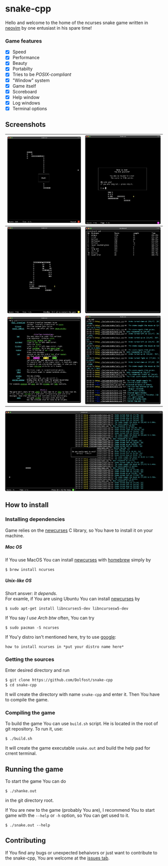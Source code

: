 # snake-cpp

Hello and welcome to the home of the ncurses snake game written in [neovim][nvim] by one entusiast in his spare time!

### Game features
- [x] Speed
- [x] Performance
- [x] Beauty
- [x] Portabilty
- [x] Tries to be *POSIX-compliant*
- [x] "Window" system
- [x] Game itself
- [x] Scoreboard
- [x] Help window
- [x] Log windows
- [x] Terminal options

## Screenshots
![Pause](screenshots/gamepause.png "Pause") | ![Game over](screenshots/over.png "Game over") 
:---:|:---:
![Standby](screenshots/standby.png "Standby") | ![Scoreboard](screenshots/scoreboard.png "Scoreboard") 
![Help](screenshots/help.png "Help") | ![Log](screenshots/log.png "Log")

![Sidelog](screenshots/sidelog.png "Sidelog")


## How to install
### Installing dependencies
Game relies on the [newcurses][ncurses] C library, so You have to install it on your machine.
##### Mac OS
If You use MacOS You can install [newcurses][ncurses] with [homebrew][brew] simply by
    
    $ brew install ncurses

##### Unix-like OS
Short ansver: _It depends._  
For examle, if You are using Ubuntu You can install [newcurses][ncurses] by

    $ sudo apt-get install libncurses5-dev libncursesw5-dev

If You say _I use Arch btw_ often, You can try

    $ sudo pacman -S ncurses

If You'y distro isn't mentioned here, try to use [google](google.com):

    how to install ncurses in *put your distro name here*

### Getting the sources
Enter desired directory and run 

    $ git clone https://github.com/Dolfost/snake-cpp
    $ cd snake-cpp

It will create the directory with name `snake-cpp` and enter it. Then You have to compile the game.

### Compiling the game
To build the game You can use `build.sh` script. He is located in the root of git repository. 
To run it, use:

    $ ./build.sh

It will create the game executable `snake.out` and build the help pad for crrent terminal.

## Running the game
To start the game You can do

    $ ./shanke.out

in the git directory root. 

If You are new to the game (probably You are), I recommend You to start game with the `--help` or `-h` option, so You can get used to it.

    $ ./snake.out --help

## Contributing
If You find any bugs or unexpected behaivors or just want to
contribute to the snake-cpp, You are welcome at the [issues tab][issue].





[nvim]: https://github.com/neovim/neovim "Go to nvim github page"
[ncurses]: https://en.wikipedia.org/wiki/Ncurses "Go to ncurses wikipedia page"
[brew]: https://brew.sh "Visit https://brew.sh"
[issue]: https://github.com/Dolfost/snake-cpp/issues "Go to issues tab"
